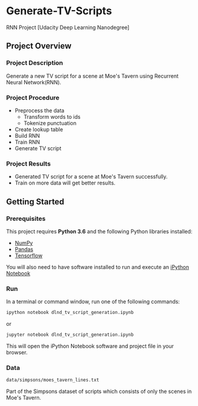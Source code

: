 # Generate-TV-Scripts
RNN Project [Udacity Deep Learning Nanodegree]

## Project Overview
### Project Description
Generate a new TV script for a scene at Moe's Tavern using Recurrent Neural Network(RNN).

### Project Procedure
- Preprocess the data
  - Transform words to ids
  - Tokenize punctuation
- Create lookup table
- Build RNN
- Train RNN
- Generate TV script

### Project Results
- Generated TV script for a scene at Moe's Tavern successfully.
- Train on more data will get better results.


## Getting Started
### Prerequisites
This project requires **Python 3.6** and the following Python libraries installed:

- [NumPy](http://www.numpy.org/)
- [Pandas](http://pandas.pydata.org)
- [Tensorflow](https://www.tensorflow.org/install/pip)

You will also need to have software installed to run and execute an [iPython Notebook](http://ipython.org/notebook.html)


### Run
In a terminal or command window, run one of the following commands:

```bash
ipython notebook dlnd_tv_script_generation.ipynb
```  
or
```bash
jupyter notebook dlnd_tv_script_generation.ipynb
```

This will open the iPython Notebook software and project file in your browser.

### Data
```bash
data/simpsons/moes_tavern_lines.txt
```  
Part of the Simpsons dataset of scripts which consists of only the scenes in Moe's Tavern.
